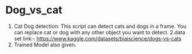 # Dog_vs_cat
1. Cat Dog detection:
This script can detect cats and dogs in a frame. You can replace cat or dog with any other object you want to detect.
2.data set link:-
https://www.kaggle.com/datasets/biaiscience/dogs-vs-cats
3. Trained Model also given.
